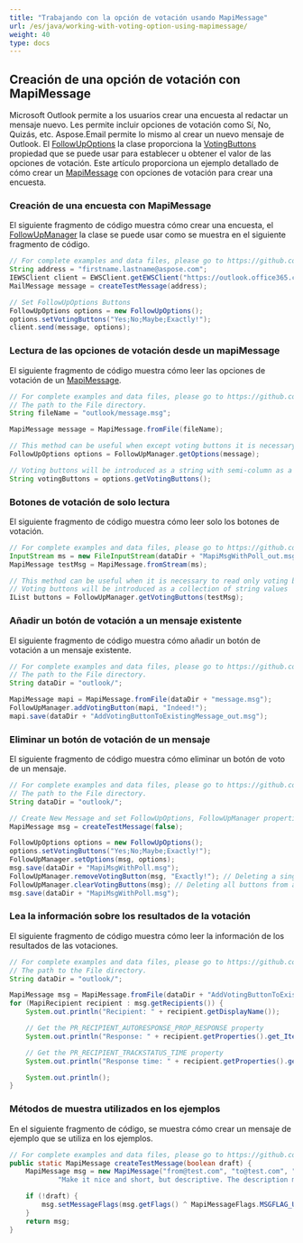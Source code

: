 ```yaml
---
title: "Trabajando con la opción de votación usando MapiMessage"
url: /es/java/working-with-voting-option-using-mapimessage/
weight: 40
type: docs
---
```



## **Creación de una opción de votación con MapiMessage**

Microsoft Outlook permite a los usuarios crear una encuesta al redactar un mensaje nuevo. Les permite incluir opciones de votación como Sí, No, Quizás, etc. Aspose.Email permite lo mismo al crear un nuevo mensaje de Outlook. El [FollowUpOptions](https://reference.aspose.com/email/java/com.aspose.email/followupoptions/) la clase proporciona la [VotingButtons](https://reference.aspose.com/email/java/com.aspose.email/followupoptions/#getVotingButtons--) propiedad que se puede usar para establecer u obtener el valor de las opciones de votación. Este artículo proporciona un ejemplo detallado de cómo crear un [MapiMessage](https://reference.aspose.com/email/java/com.aspose.email/mapimessage/) con opciones de votación para crear una encuesta.

### **Creación de una encuesta con MapiMessage**

El siguiente fragmento de código muestra cómo crear una encuesta, el [FollowUpManager](https://reference.aspose.com/email/java/com.aspose.email/followupmanager/) la clase se puede usar como se muestra en el siguiente fragmento de código.

~~~Java
// For complete examples and data files, please go to https://github.com/aspose-email/Aspose.Email-for-Java
String address = "firstname.lastname@aspose.com";
IEWSClient client = EWSClient.getEWSClient("https://outlook.office365.com/ews/exchange.asmx", "testUser", "pwd", "domain");
MailMessage message = createTestMessage(address);

// Set FollowUpOptions Buttons
FollowUpOptions options = new FollowUpOptions();
options.setVotingButtons("Yes;No;Maybe;Exactly!");
client.send(message, options);
~~~

### **Lectura de las opciones de votación desde un mapiMessage**

El siguiente fragmento de código muestra cómo leer las opciones de votación de un [MapiMessage](https://reference.aspose.com/email/java/com.aspose.email/mapimessage/).

~~~Java
// For complete examples and data files, please go to https://github.com/aspose-email/Aspose.Email-for-Java
// The path to the File directory.
String fileName = "outlook/message.msg";

MapiMessage message = MapiMessage.fromFile(fileName);

// This method can be useful when except voting buttons it is necessary to get other parameters (ex. a category)
FollowUpOptions options = FollowUpManager.getOptions(message);

// Voting buttons will be introduced as a string with semi-column as a separator
String votingButtons = options.getVotingButtons();
~~~

### **Botones de votación de solo lectura**

El siguiente fragmento de código muestra cómo leer solo los botones de votación.

~~~Java
// For complete examples and data files, please go to https://github.com/aspose-email/Aspose.Email-for-Java
InputStream ms = new FileInputStream(dataDir + "MapiMsgWithPoll_out.msg");
MapiMessage testMsg = MapiMessage.fromStream(ms);

// This method can be useful when it is necessary to read only voting buttons
// Voting buttons will be introduced as a collection of string values
IList buttons = FollowUpManager.getVotingButtons(testMsg);
~~~

### **Añadir un botón de votación a un mensaje existente**

El siguiente fragmento de código muestra cómo añadir un botón de votación a un mensaje existente.

~~~Java
// For complete examples and data files, please go to https://github.com/aspose-email/Aspose.Email-for-Java
// The path to the File directory.
String dataDir = "outlook/";

MapiMessage mapi = MapiMessage.fromFile(dataDir + "message.msg");
FollowUpManager.addVotingButton(mapi, "Indeed!");
mapi.save(dataDir + "AddVotingButtonToExistingMessage_out.msg");
~~~

### **Eliminar un botón de votación de un mensaje**

El siguiente fragmento de código muestra cómo eliminar un botón de voto de un mensaje.

~~~Java
// For complete examples and data files, please go to https://github.com/aspose-email/Aspose.Email-for-Java
// The path to the File directory.
String dataDir = "outlook/";

// Create New Message and set FollowUpOptions, FollowUpManager properties
MapiMessage msg = createTestMessage(false);

FollowUpOptions options = new FollowUpOptions();
options.setVotingButtons("Yes;No;Maybe;Exactly!");
FollowUpManager.setOptions(msg, options);
msg.save(dataDir + "MapiMsgWithPoll.msg");
FollowUpManager.removeVotingButton(msg, "Exactly!"); // Deleting a single button OR
FollowUpManager.clearVotingButtons(msg); // Deleting all buttons from a MapiMessage
msg.save(dataDir + "MapiMsgWithPoll.msg");
~~~

### **Lea la información sobre los resultados de la votación**

El siguiente fragmento de código muestra cómo leer la información de los resultados de las votaciones.

~~~Java
// For complete examples and data files, please go to https://github.com/aspose-email/Aspose.Email-for-Java
// The path to the File directory.
String dataDir = "outlook/";

MapiMessage msg = MapiMessage.fromFile(dataDir + "AddVotingButtonToExistingMessage.msg");
for (MapiRecipient recipient : msg.getRecipients()) {
    System.out.println("Recipient: " + recipient.getDisplayName());

    // Get the PR_RECIPIENT_AUTORESPONSE_PROP_RESPONSE property
    System.out.println("Response: " + recipient.getProperties().get_Item(MapiPropertyTag.PR_RECIPIENT_AUTORESPONSE_PROP_RESPONSE).getString());

    // Get the PR_RECIPIENT_TRACKSTATUS_TIME property
    System.out.println("Response time: " + recipient.getProperties().get_Item(MapiPropertyTag.PR_RECIPIENT_TRACKSTATUS_TIME).getDateTime());

    System.out.println();
}
~~~

### **Métodos de muestra utilizados en los ejemplos**

En el siguiente fragmento de código, se muestra cómo crear un mensaje de ejemplo que se utiliza en los ejemplos.

~~~Java
// For complete examples and data files, please go to https://github.com/aspose-email/Aspose.Email-for-Java
public static MapiMessage createTestMessage(boolean draft) {
    MapiMessage msg = new MapiMessage("from@test.com", "to@test.com", "Flagged message",
            "Make it nice and short, but descriptive. The description may appear in search engines' search results pages...");

    if (!draft) {
        msg.setMessageFlags(msg.getFlags() ^ MapiMessageFlags.MSGFLAG_UNSENT);
    }
    return msg;
}
~~~
